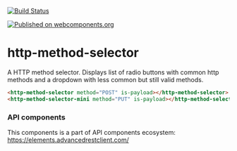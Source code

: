 [![Build Status](https://travis-ci.org/advanced-rest-client/http-method-selector.svg?branch=stage)](https://travis-ci.org/advanced-rest-client/http-method-selector)  

[![Published on webcomponents.org](https://img.shields.io/badge/webcomponents.org-published-blue.svg)](https://www.webcomponents.org/element/advanced-rest-client/http-method-selector)

# http-method-selector

A HTTP method selector. Displays list of radio buttons with common
http methods and a dropdown with less common but still valid methods.

<!---
```
<custom-element-demo>
  <template>
    <link rel="import" href="http-method-selector.html">
    <link rel="import" href="http-method-selector-mini.html">
    <next-code-block></next-code-block>
  </template>
</custom-element-demo>
```
-->

```html
<http-method-selector method="POST" is-payload></http-method-selector>
<http-method-selector-mini method="PUT" is-payload></http-method-selector-mini>
```

### API components

This components is a part of API components ecosystem: https://elements.advancedrestclient.com/
